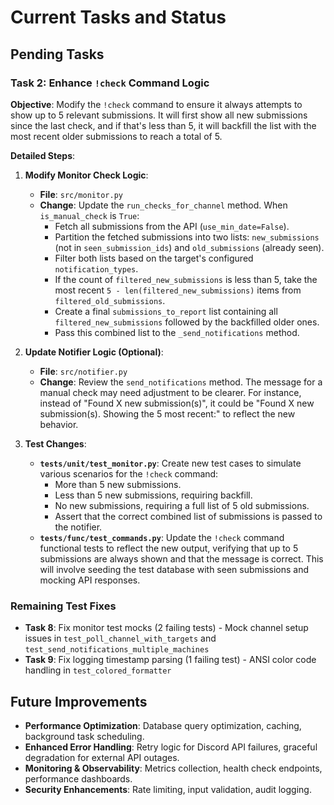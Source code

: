 # Current Tasks and Status

## Pending Tasks

### Task 2: Enhance `!check` Command Logic

**Objective**: Modify the `!check` command to ensure it always attempts to show up to 5 relevant submissions. It will first show all new submissions since the last check, and if that's less than 5, it will backfill the list with the most recent older submissions to reach a total of 5.

**Detailed Steps**:

1. **Modify Monitor Check Logic**:
   * **File**: `src/monitor.py`
   * **Change**: Update the `run_checks_for_channel` method. When `is_manual_check` is `True`:
       * Fetch all submissions from the API (`use_min_date=False`).
       * Partition the fetched submissions into two lists: `new_submissions` (not in `seen_submission_ids`) and `old_submissions` (already seen).
       * Filter both lists based on the target's configured `notification_types`.
       * If the count of `filtered_new_submissions` is less than 5, take the most recent `5 - len(filtered_new_submissions)` items from `filtered_old_submissions`.
       * Create a final `submissions_to_report` list containing all `filtered_new_submissions` followed by the backfilled older ones.
       * Pass this combined list to the `_send_notifications` method.

2. **Update Notifier Logic (Optional)**:
   * **File**: `src/notifier.py`
   * **Change**: Review the `send_notifications` method. The message for a manual check may need adjustment to be clearer. For instance, instead of "Found X new submission(s)", it could be "Found X new submission(s). Showing the 5 most recent:" to reflect the new behavior.

3. **Test Changes**:
   * **`tests/unit/test_monitor.py`**: Create new test cases to simulate various scenarios for the `!check` command:
       * More than 5 new submissions.
       * Less than 5 new submissions, requiring backfill.
       * No new submissions, requiring a full list of 5 old submissions.
       * Assert that the correct combined list of submissions is passed to the notifier.
   * **`tests/func/test_commands.py`**: Update the `!check` command functional tests to reflect the new output, verifying that up to 5 submissions are always shown and that the message is correct. This will involve seeding the test database with seen submissions and mocking API responses.

### Remaining Test Fixes

- **Task 8**: Fix monitor test mocks (2 failing tests) - Mock channel setup issues in `test_poll_channel_with_targets` and `test_send_notifications_multiple_machines`
- **Task 9**: Fix logging timestamp parsing (1 failing test) - ANSI color code handling in `test_colored_formatter`

## Future Improvements

- **Performance Optimization**: Database query optimization, caching, background task scheduling.
- **Enhanced Error Handling**: Retry logic for Discord API failures, graceful degradation for external API outages.
- **Monitoring & Observability**: Metrics collection, health check endpoints, performance dashboards.
- **Security Enhancements**: Rate limiting, input validation, audit logging.